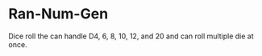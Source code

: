 # Ran-Num-Gen
Dice roll the can handle D4, 6, 8, 10, 12, and 20 and can roll multiple die at once. 
